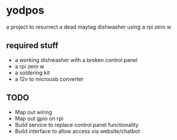 # yodpos
a project to resurrect a dead maytag dishwasher using a rpi zero w 

## required stuff
* a working dishwasher with a broken control panel
* a rpi zero w
* a soldering kit
* a 12v to microusb converter

## TODO
* Map out wiring
* Map out gpio on rpi
* Build service to replace control panel functionality
* Build interface to allow access via website/chatbot
